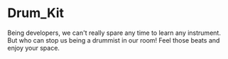 # Drum_Kit
Being developers, we can't really spare any time to learn any instrument. But who can stop us being a drummist in our room! Feel those beats and enjoy your space.
